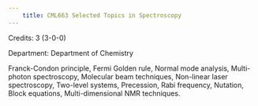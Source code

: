 ```yaml
---
    title: CML663 Selected Topics in Spectroscopy
---
```

Credits: 3 (3-0-0)

Department: Department of Chemistry

Franck-Condon principle, Fermi Golden rule, Normal mode analysis, Multi-photon spectroscopy, Molecular beam techniques, Non-linear laser spectroscopy, Two-level systems, Precession, Rabi frequency, Nutation, Block equations, Multi-dimensional NMR techniques.